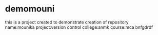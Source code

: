 # demomouni
this is a project created to demonstrate creation of repository
name:mounika
project:version control
college:anmk
course:mca
bnfgdrdf

